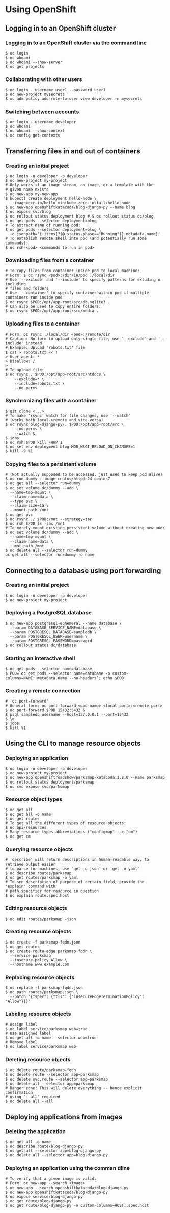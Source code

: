 # Using OpenShift

## Logging in to an OpenShift cluster

### Logging in to an OpenShift cluster via the command line

```
$ oc login
$ oc whoami
$ oc whoami --show-server
$ oc get projects 
```

### Collaborating with other users
```
$ oc login --username user1 --password user1
$ oc new-project mysecrets
$ oc adm policy add-role-to-user view developer -n mysecrets
```

### Switching between accounts
```
$ oc login --username developer
$ oc whoami
$ oc whoami --show-context
$ oc config get-contexts
```

## Transferring files in and out of containers

### Creating an initial project
```
$ oc login -u developer -p developer
$ oc new-project my-project
# Only works if an image stream, an image, or a template with the 
# given name exists
$ oc new-app my-new-app 
$ kubectl create deployment hello-node \
  --image=gcr.io/hello-minikube-zero-install/hello-node
$ oc new-app openshiftkatacoda/blog-django-py --name blog
$ oc expose svc/blog
$ oc rollout status deployment blog # $ oc rollout status dc/blog
$ oc get pods --selector deployment=blog
# To extract name of running pod:
$ oc get pods --selector deployment=blog \
  -o jsonpath='{.items[?(@.status.phase=="Running")].metadata.name}'
# To establish remote shell into pod (and potentially run some commands):
$ oc rsh <pod> <commands to run in pod>
```

### Downloading files from a container

```
# To copy files from container inside pod to local machine:
# Form: $ oc rsync <pod>:/dir/in/pod ./local/dir
# Use '--exclude' and '--include' to specify patterns for exluding or including 
# files and folders
# Use '--container' to specify container within pod if multiple containers run inside pod
$ oc rsync $POD:/opt/app-root/src/db.sqlite3 .
# Can also be used to copy entire folders:
$ oc rsync $POD:/opt/app-root/src/media .

```
### Uploading files to a container

```
# Form: oc rsync ./local/dir <pod>:/remote/dir
# Caution: No form to upload only single file, use '--exclude' and '--include' instead
# Example: Upload 'robots.txt' file
$ cat > robots.txt << !
> User-agent: *
> Disallow: /
> !
# To upload file:
$ oc rsync . $POD:/opt/app-root/src/htdocs \
    --exclude=* \
    --include=robots.txt \
    --no-perms
```

### Synchronizing files with a container

```
$ git clone <...>
# To make 'rsync' watch for file changes, use '--watch' 
# (works both local->remote and vice-versa)
$ oc rsync blog-django-py/. $POD:/opt/app-root/src \
    --no-perms \
    --watch &
$ jobs
$ oc rsh $POD kill -HUP 1
$ oc set env deployment blog MOD_WSGI_RELOAD_ON_CHANGES=1
$ kill -9 %1
```

### Copying files to a persistent volume

```
# (Not actually supposed to be accessed, just used to keep pod alive)
$ oc run dummy --image centos/httpd-24-centos7
$ oc get all --selector run=dummy
$ oc set volume dc/dummy --add \
  --name=tmp-mount \
  --claim-name=data \
  --type pvc \
  --claim-size=1G \
  --mount-path /mnt
$ oc get pvc
$ oc rsync ./ $POD:/mnt --strategy=tar
$ oc rsh $POD ls -las /mnt
# To merely mount existing persistent volume without creating new one:
$ oc set volume dc/dummy --add \
  --name=tmp-mount \
  --claim-name=data \
  --mnt-path /mnt
$ oc delete all --selector run=dummy
oc get all --selector run=dummy -o name
```

## Connecting to a database using port forwarding

### Creating an initial project

```
$ oc login -u developer -p developer
$ oc new-project my-project
```

### Deploying a PostgreSQL database

```
$ oc new-app postgresql-ephemeral --name database \
  --param DATABASE_SERVICE_NAME=database \
  --param POSTGRESQL_DATABASE=sampledb \
  --param POSTGRESQL_USER=username \
  --param POSTGRESQL_PASSWORD=password
$ oc rollout status dc/database
```

### Starting an interactive shell

```
$ oc get pods --selector name=database
$ POD=`oc get pods --selector name=database -o custom-columns=NAME:.metadata.name --no-headers`; echo $POD
```

### Creating a remote connection

```
# 'oc port-forward'
# General form: oc port-forward <pod-name> <local-port>:<remote-port>
$ oc port-forward $POD 15432:5432 &
$ psql sampledb username --host=127.0.0.1 --port=15432
$ \q
$ jobs
$ kill %1
```

## Using the CLI to manage resource objects

### Deploying an application

```
$ oc login -u developer -p developer
$ oc new-project my-project
$ oc new-app openshiftroadshow/parksmap-katacoda:1.2.0 --name parksmap
$ oc rollout status deployment/parksmap
$ oc svc expose svc/parksmap
```
### Resource object types

```
$ oc get all
$ oc get all -o name
$ oc get routes
# To get all the different types of resource objects:
$ oc api-resources
# Many resource types abbreviations ("configmap" --> "cm")
$ oc get cm
```

### Querying resource objects

```
# 'describe' will return descriptions in human-readable way, to retrieve output easier
# to parse for machines, use 'get -o json' or 'get -o yaml'
$ oc describe routes/parksmap
$ oc get routes/parksmap -o yaml
# To see description of purpose of certain field, provide the 'explain' command with 
# path specifier for resource in question
$ oc explain route.spec.host
```

### Editing resource objects

```
$ oc edit routes/parksmap -json
```

### Creating resource objects

```
$ oc create -f parksmap-fqdn.json
$ oc get routes
$ oc create route edge parksmap-fqdn \
  --service parksmap
  --insecure-policy Allow \
  --hostname www.example.com
```

### Replacing resource objects

```
$ oc replace -f parksmap-fqdn.json
$ oc path routes/parksmap.json \
  --patch '{"spec": {"tls": {"insecureEdgeTerminationPolicy": "Allow"}}}'
```

### Labeling resource objects

```
# Assign label
$ oc label service/parksmap web=true
# Use assigned label
$ oc get all -o name --selector web=true
# Remove label
$ oc label service/parksmap web-
```

### Deleting resource objects

```
$ oc delete route/parksmap-fqdn
$ oc delete route --selector app=parksmap
$ oc delete svc,route --selector app=parksmap
$ oc delete all --selector app=parksmap
# Danger zone! This will delete everything -- hence explicit confirmation 
# using '--all' required
$ oc delete all --all
```

## Deploying applications from images

### Deleting the application

```
$ oc get all -o name
$ oc describe route/blog-django-py
$ oc get all --selector app=blog-django-py
$ oc delete all --selector app=blog-django-py
```

### Deploying an application using the comman dline

```
# To verify that a given image is valid:
# Form: oc new-app --search <image>
$ oc new-app --search openshiftkatacoda/blog-django-py
$ oc new-app openshiftkatacoda/blog-django-py
$ oc expose service/blog-django-py
$ oc get route/blog-django-py
$ oc get route/blog-django-py -o custom-columns=HOST:.spec.host
```